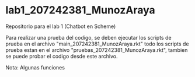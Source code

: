 # lab1_207242381_MunozAraya
Repositorio para el lab 1 (Chatbot en Scheme)

Para realizar una prueba del codigo, se deben ejecutar los scripts de prueba en el archivo "main_207242381_MunozAraya.rkt"
todo los scripts de prueba estan en el archivo "pruebas_207242381_MunozAraya.rkt", tambien se puede
probar el codigo desde este archivo.

Nota: Algunas funciones   


